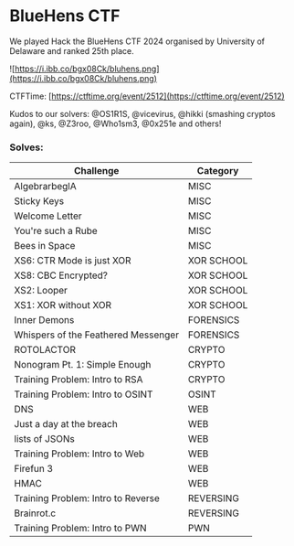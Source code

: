 # BlueHens CTF

We played Hack the BlueHens CTF 2024 organised by University of Delaware and ranked 25th place. 

![https://i.ibb.co/bgx08Ck/bluhens.png](https://i.ibb.co/bgx08Ck/bluhens.png)

CTFTime: [https://ctftime.org/event/2512](https://ctftime.org/event/2512)

Kudos to our solvers:
@OS1R1S, @vicevirus, @hikki (smashing cryptos again), @ks, @Z3roo, @Who1sm3, @0x251e and others!

### Solves:

| Challenge           | Category   |
|---------------------|------------|
|AlgebrarbeglA|MISC|
|Sticky Keys|MISC|
|Welcome Letter|MISC|
|You're such a Rube|MISC|
|Bees in Space|MISC|
|XS6: CTR Mode is just XOR|XOR SCHOOL|
|XS8: CBC Encrypted?|XOR SCHOOL|
|XS2: Looper|XOR SCHOOL|
|XS1: XOR without XOR|XOR SCHOOL|
|Inner Demons|FORENSICS|
|Whispers of the Feathered Messenger|FORENSICS|
|ROTOLACTOR|CRYPTO|
|Nonogram Pt. 1: Simple Enough|CRYPTO|
|Training Problem: Intro to RSA|CRYPTO|
|Training Problem: Intro to OSINT|OSINT|
|DNS|WEB|
|Just a day at the breach|WEB|
|lists of JSONs|WEB|
|Training Problem: Intro to Web|WEB|
|Firefun 3|WEB|
|HMAC|WEB|
|Training Problem: Intro to Reverse|REVERSING|
|B️rainrot.c|REVERSING|
|Training Problem: Intro to PWN|PWN|
